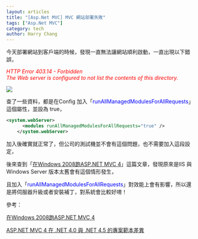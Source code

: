 ```yaml
---
layout: articles
title: "[Asp.Net MVC] MVC 網站部署失敗"
tags: ["Asp.Net MVC"]
category: tech
author: Harry Chang
---
```


今天部署網站到客戶端的時候，發現一直無法讓網站順利啟動，一直出現以下錯誤，

<span style="color:#FF0000;">*HTTP Error 403.14 - Forbidden  
 The Web server is configured to not list the contents of this directory.*</span>

![](https://az787680.vo.msecnd.net/user/harry/84a01fd4-39cb-43cc-99c4-701ab9b9a7d2/1478078873_62819.png)


查了一些資料，都是在Config 加入「<span style="color:#0000FF;">runAllManagedModulesForAllRequests</span>」這個屬性，並設為 true，

~~~ xml
<system.webServer>
      <modules runAllManagedModulesForAllRequests="true" />
    </system.webServer>
~~~

加入後確實就正常了，但公司的測試機並不會有這個問題，也不需要加入這段設定，

後來查到「[在Windows 2008跑ASP.NET MVC 4](http://blog.darkthread.net/post-2015-05-30-aspnet-mvc-on-win2008.aspx)」這篇文章，發現原來是IIS 與 Windows Server 版本太舊會有這個情形發生，

且加入「<span style="color:#0000FF;">runAllManagedModulesForAllRequests</span>」對效能上會有影響，所以還是將伺服器升級或者安裝補丁，對系統會比較好唷！

參考：

[在Windows 2008跑ASP.NET MVC 4](http://blog.darkthread.net/post-2015-05-30-aspnet-mvc-on-win2008.aspx)

[ASP.NET MVC 4 在 .NET 4.0 與 .NET 4.5 的專案範本差異](http://blog.miniasp.com/post/2013/06/24/ASPNET-MVC-4-IIS-runAllManagedModulesForAllRequests-ExtensionlessUrlHandler.aspx)               